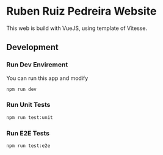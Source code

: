 # Ruben Ruiz Pedreira Website

This web is build with VueJS, using template of Vitesse.

## Development

### Run Dev Envirement

You can run this app and modify

```bash
npm run dev
```

### Run Unit Tests

```bash
npm run test:unit
```

### Run E2E Tests

```bash
npm run test:e2e
```